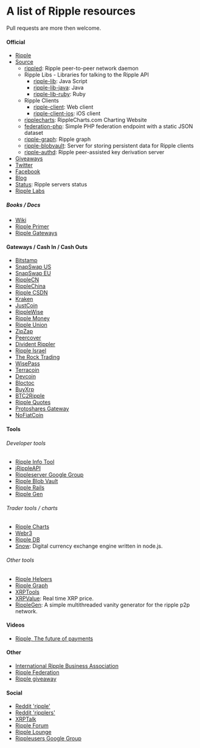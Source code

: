 # A list of Ripple resources
Pull requests are more then welcome.

#### Official
- [Ripple](https://ripple.com/)
- [Source](https://github.com/ripple/)
  - [rippled](https://github.com/ripple/rippled/): Ripple peer-to-peer network daemon
  - Ripple Libs - Libraries for talking to the Ripple API
    - [ripple-lib](https://github.com/ripple/ripple-lib/): Java Script
    - [ripple-lib-java](https://github.com/ripple/ripple-lib-java/): Java
    - [ripple-lib-ruby](https://github.com/kevinejohn/ripple-lib-rpc-ruby/): Ruby
  - Ripple Clients
    - [ripple-client](https://github.com/ripple/ripple-client/): Web client
    - [ripple-client-ios](https://github.com/ripple/ripple-client-ios/): iOS client
  - [ripplecharts](https://github.com/ripple/ripplecharts/): RippleCharts.com Charting Website
  - [federation-php](https://github.com/ripple/federation-php/): Simple PHP federation endpoint with a static JSON dataset
  - [ripple-graph](https://github.com/ripple/ripple-graph): Ripple graph
  - [ripple-blobvault](https://github.com/ripple/ripple-blobvault): Server for storing persistent data for Ripple clients
  - [ripple-authd](https://github.com/ripple/ripple-authd): Ripple peer-assisted key derivation server
- [Giveaways](https://giveaway.ripple.com/)
- [Twitter](https://twitter.com/ripple/)
- [Facebook](https://www.facebook.com/ripplepay/)
- [Blog](https://ripple.com/blog/)
- [Status](http://status.ripple.com/): Ripple servers status
- [Ripple Labs](http://ripplelabs.com/)

##### Books / Docs
- [Wiki](https://ripple.com/wiki/Main_Page)
- [Ripple Primer](https://ripple.com/ripple_primer.pdf)
- [Ripple Gateways](https://ripple.com/ripple-gateways.pdf)

#### Gateways / Cash In / Cash Outs
- [Bitstamp](http://bitstamp.net/)
- [SnapSwap US](http://snapswap.us/)
- [SnapSwap EU](http://snapswap.eu/)
- [RippleCN](http://ripplecn.com/)
- [RippleChina](http://www.ripplechina.net/)
- [Ripple CSDN](http://ripple.csdn.net/)
- [Kraken](https://www.kraken.com/)
- [JustCoin](https://justcoin.com/)
- [RippleWise](https://www.ripplewise.com/)
- [Ripple Money](https://ripplemoney.co.uk/)
- [Ripple Union](http://rippleunion.com/)
- [ZipZap](http://zipzap.com/)
- [Peercover](https://peercover.com/)
- [Divident Rippler](https://www.dividendrippler.com/)
- [Ripple Israel](http://rippleisrael.co.il/)
- [The Rock Trading](https://www.therocktrading.com/)
- [WisePass](https://wisepass.com/)
- [Terracoin](http://exchange.bitcoinreactor.com:8032/)
- [Devcoin](http://ripple.d.evco.in/)
- [Bloctoc](http://bloctoc.com/)
- [BuyXrp](http://buyxrp.net/)
- [BTC2Ripple](http://btc2ripple.com/)
- [Ripple Quotes](http://www.ripplequotes.com/)
- [Protoshares Gateway](http://www.xrpio.com/)
- [NoFiatCoin](http://www.nofiatcoin.com/)

#### Tools
###### Developer tools
- [Ripple Info Tool](https://ripple.com/tools/info/)
- [jRippleAPI](https://github.com/pmarches/jRippleAPI/)
- [Rippleserver Google Group](https://groups.google.com/forum/#!forum/ripple-server/)
- [Ripple Blob Vault](https://github.com/alexdupre/ripple-blobvault/)
- [Ripple Rails](https://github.com/singpolyma/ripple-rails/)
- [Ripple Gen](https://github.com/CodeShark/RippleGen/)

###### Trader tools / charts
- [Ripple Charts](https://ripplecharts.com/)
- [Webr3](http://xrp.webr3.org/usd-xrp/)
- [Ripple DB](http://rippledb.com/)
- [Snow](https://github.com/justcoin/snow): Digital currency exchange engine written in node.js.

###### Other tools
- [Ripple Helpers](https://github.com/vhpoet/ripple-helpers/)
- [Ripple Graph](https://ripple.com/graph/)
- [XRPTools](http://xrptools.com/)
- [XRPValue](http://xrpvalue.com/): Real time XRP price.
- [RippleGen](https://github.com/CodeShark/RippleGen): A simple multithreaded vanity generator for the ripple p2p network.

#### Videos
- [Ripple, The future of payments](https://vimeo.com/73887321)

#### Other
- [International Ripple Business Association](http://www.xrpga.org/)
- [Ripple Federation](http://ripplefederation.org/)
- [Ripple giveaway](http://ripplegiveaway.com/)

#### Social
- [Reddit 'ripple'](http://www.reddit.com/r/ripple/)
- [Reddit 'ripplers'](http://www.reddit.com/r/ripplers/)
- [XRPTalk](https://xrptalk.org/)
- [Ripple Forum](http://rippleforum.org/)
- [Ripple Lounge](http://www.ripplelounge.com/)
- [Rippleusers Google Group](https://groups.google.com/forum/#!forum/rippleusers)
